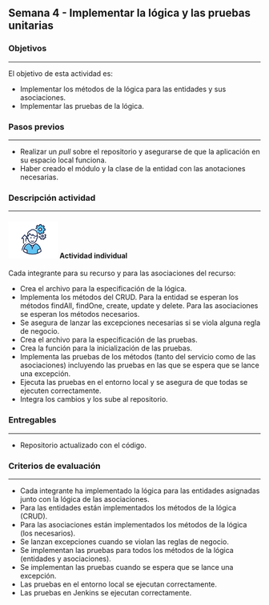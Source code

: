 ## Semana 4 - Implementar la lógica y las pruebas unitarias

### Objetivos

---

El objetivo de esta actividad es:

- Implementar los métodos de la lógica para las entidades y sus asociaciones. 
- Implementar las pruebas de la lógica.

### Pasos previos

---

- Realizar un _pull_ sobre el repositorio y asegurarse de que la aplicación en su espacio local funciona.
- Haber creado el módulo y la clase de la entidad con las anotaciones necesarias.

### Descripción actividad

---

#### ![](./../../assets/images/individuo.png) Actividad individual

Cada integrante para su recurso y para las asociaciones del recurso: 

- Crea el archivo para la especificación de la lógica.
- Implementa los métodos del CRUD. Para la entidad se esperan los métodos findAll, findOne, create, update y delete. Para las asociaciones se esperan los métodos necesarios. 
- Se asegura de lanzar las excepciones necesarias si se viola alguna regla de negocio.  
- Crea el archivo para la especificación de las pruebas.
- Crea la función para la inicialización de las pruebas. 
- Implementa las pruebas de los métodos (tanto del servicio como de las asociaciones) incluyendo las pruebas en las que se espera que se lance una excepción.
- Ejecuta las pruebas en el entorno local y se asegura de que todas se ejecuten correctamente. 
- Integra los cambios y los sube al repositorio.


### Entregables

---

- Repositorio actualizado con el código. 

### Criterios de evaluación

---

- Cada integrante ha implementado la lógica para las entidades asignadas junto con la lógica de las asociaciones.
- Para las entidades están implementados los métodos de la lógica (CRUD).
- Para las asociaciones están implementados los métodos de la lógica (los necesarios).
- Se lanzan excepciones cuando se violan las reglas de negocio.
- Se implementan las pruebas para todos los métodos de la lógica (entidades y asociaciones).
- Se implementan las pruebas cuando se espera que se lance una excepción.
- Las pruebas en el entorno local se ejecutan correctamente.
- Las pruebas en Jenkins se ejecutan correctamente. 
